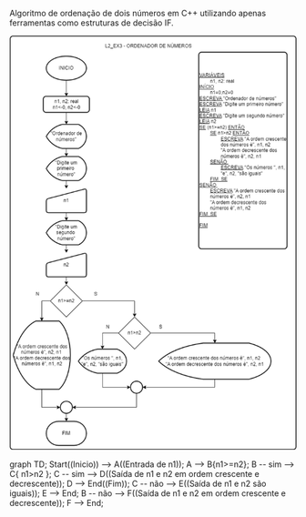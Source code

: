 Algoritmo de ordenação de dois números em C++ utilizando apenas ferramentas como estruturas de decisão IF.

![Diagrama](L2_EX3.png)

graph TD;
    Start((Inicio)) --> A((Entrada de n1));
    A --> B{n1>=n2};
    B -- sim --> C{ n1>n2 };
    C -- sim --> D((Saída de n1 e n2 em ordem crescente e decrescente));
    D --> End((Fim));
    C -- não --> E((Saída de n1 e n2 são iguais));
    E --> End;
    B -- não --> F((Saída de n1 e n2 em ordem crescente e decrescente));
    F --> End;
